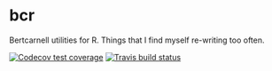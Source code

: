 # bcr
Bertcarnell utilities for R.  Things that I find myself re-writing too often.

[![Codecov test coverage](https://codecov.io/gh/bertcarnell/bcr/branch/master/graph/badge.svg)](https://codecov.io/gh/bertcarnell/bcr?branch=master)
[![Travis build status](https://travis-ci.com/bertcarnell/bcr.svg?branch=master)](https://travis-ci.org/bertcarnell/bcr)

